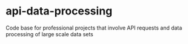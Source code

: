 # api-data-processing
Code base for professional projects that involve API requests and data processing of large scale data sets
